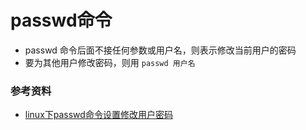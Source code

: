 passwd命令
=========

- passwd 命令后面不接任何参数或用户名，则表示修改当前用户的密码
- 要为其他用户修改密码，则用 `passwd 用户名`


### 参考资料

- [linux下passwd命令设置修改用户密码]()